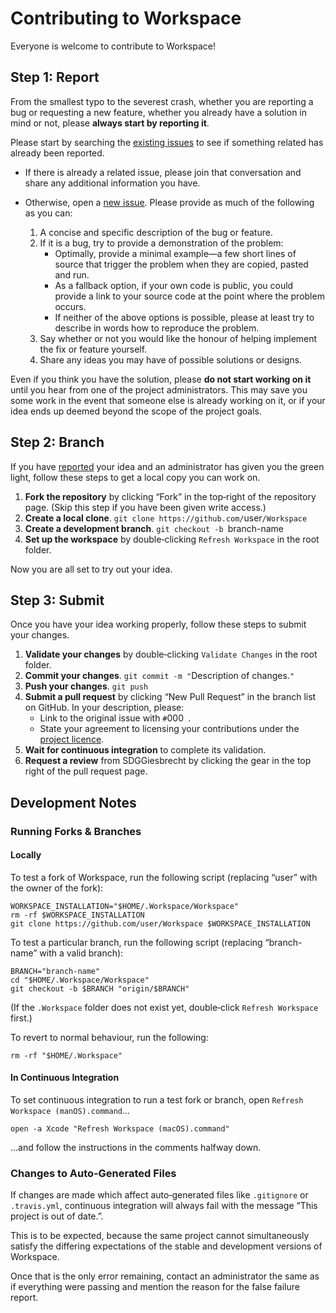 <!--
 CONTRIBUTING.md

 This source file is part of the Workspace open source project.
 https://github.com/SDGGiesbrecht/Workspace#workspace

 Copyright ©2017 Jeremy David Giesbrecht and the Workspace project contributors.

 Soli Deo gloria.

 Licensed under the Apache Licence, Version 2.0.
 See http://www.apache.org/licenses/LICENSE-2.0 for licence information.
 -->

<!--
 !!!!!!! !!!!!!! !!!!!!! !!!!!!! !!!!!!! !!!!!!! !!!!!!!
 This file is managed by Workspace.
 Manual changes will not persist.
 For more information, see:
 https://github.com/SDGGiesbrecht/Workspace/blob/master/Documentation/Contributing Instructions.md
 !!!!!!! !!!!!!! !!!!!!! !!!!!!! !!!!!!! !!!!!!! !!!!!!!
 -->

# Contributing to Workspace

Everyone is welcome to contribute to Workspace!

## Step 1: Report

From the smallest typo to the severest crash, whether you are reporting a bug or requesting a new feature, whether you already have a solution in mind or not, please **always start by reporting it**.

Please start by searching the [existing issues](../../issues) to see if something related has already been reported.

- If there is already a related issue, please join that conversation and share any additional information you have.
- Otherwise, open a [new issue](../../issues/new). Please provide as much of the following as you can:

    1. A concise and specific description of the bug or feature.
    2. If it is a bug, try to provide a demonstration of the problem:
        - Optimally, provide a minimal example—a few short lines of source that trigger the problem when they are copied, pasted and run.
        - As a fallback option, if your own code is public, you could provide a link to your source code at the point where the problem occurs.
        - If neither of the above options is possible, please at least try to describe in words how to reproduce the problem.
    3. Say whether or not you would like the honour of helping implement the fix or feature yourself.
    4. Share any ideas you may have of possible solutions or designs.

Even if you think you have the solution, please **do not start working on it** until you hear from one of the project administrators. This may save you some work in the event that someone else is already working on it, or if your idea ends up deemed beyond the scope of the project goals.

## Step 2: Branch

If you have [reported](#step-1-report) your idea and an administrator has given you the green light, follow these steps to get a local copy you can work on.

1. **Fork the repository** by clicking “Fork” in the top‐right of the repository page. (Skip this step if you have been given write access.)
2. **Create a local clone**. `git clone https://github.com/`user`/Workspace`
3. **Create a development branch**. `git checkout -b `branch-name` `
4. **Set up the workspace** by double‐clicking `Refresh Workspace` in the root folder.

Now you are all set to try out your idea.

## Step 3: Submit

Once you have your idea working properly, follow these steps to submit your changes.

1. **Validate your changes** by double‐clicking `Validate Changes` in the root folder.
2. **Commit your changes**. `git commit -m "`Description of changes.`"`
3. **Push your changes**. `git push`
4. **Submit a pull request** by clicking “New Pull Request” in the branch list on GitHub. In your description, please:
    - Link to the original issue with `#`000` `.
    - State your agreement to licensing your contributions under the [project licence](LICENSE.md).
5. **Wait for continuous integration** to complete its validation.
6. **Request a review** from SDGGiesbrecht by clicking the gear in the top right of the pull request page.

## Development Notes

### Running Forks & Branches

#### Locally

To test a fork of Workspace, run the following script (replacing “user” with the owner of the fork):

```shell
WORKSPACE_INSTALLATION="$HOME/.Workspace/Workspace"
rm -rf $WORKSPACE_INSTALLATION
git clone https://github.com/user/Workspace $WORKSPACE_INSTALLATION
```

To test a particular branch, run the following script (replacing “branch-name” with a valid branch):

```shell
BRANCH="branch-name"
cd "$HOME/.Workspace/Workspace"
git checkout -b $BRANCH "origin/$BRANCH"
```

(If the `.Workspace` folder does not exist yet, double‐click `Refresh Workspace` first.)

To revert to normal behaviour, run the following:

```shell
rm -rf "$HOME/.Workspace"
```

#### In Continuous Integration

To set continuous integration to run a test fork or branch, open `Refresh Workspace (manOS).command`...

```shell
open -a Xcode "Refresh Workspace (macOS).command"
```

...and follow the instructions in the comments halfway down.

### Changes to Auto‐Generated Files

If changes are made which affect auto‐generated files like `.gitignore` or `.travis.yml`, continuous integration will always fail with the message “This project is out of date.”.

This is to be expected, because the same project cannot simultaneously satisfy the differing expectations of the stable and development versions of Workspace.

Once that is the only error remaining, contact an administrator the same as if everything were passing and mention the reason for the false failure report.
